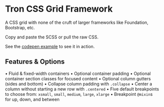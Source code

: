 # Tron CSS Grid Framework
A CSS grid with none of the cruft of larger frameworks like Foundation, Bootstrap, etc.

Copy and paste the SCSS or pull the raw CSS.

See the [codepen example](https://codepen.io/geotrev/pen/PWEYaB) to see it in action.

## Features & Options

• Fluid & fixed-width containers
• Optional container padding
• Optional container section classes for focused content
• Optional column gutters (sides and bottom)
• Collapse column padding with `.collapse`
• Center a column without starting a new row with `.centered`
• Five default breakpoints to choose from: `xsmall`, `small`, `medium`, `large`, `xlarge`
• Breakpoint `@mixin`s for up, down, and between

